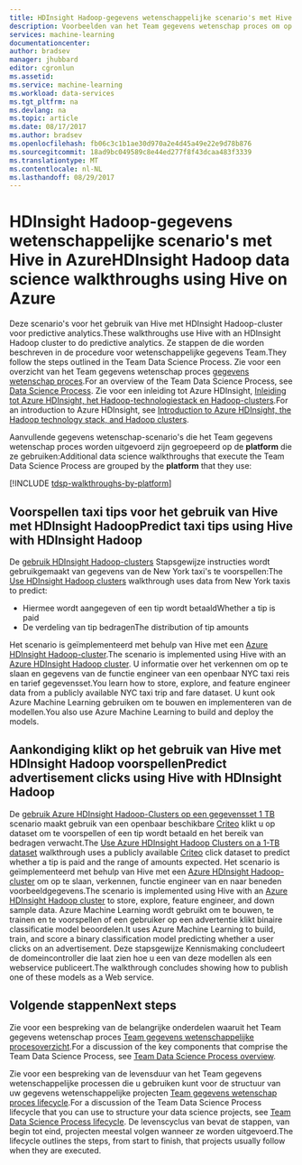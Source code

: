 ```yaml
---
title: HDInsight Hadoop-gegevens wetenschappelijke scenario's met Hive in Azure | Microsoft Docs
description: Voorbeelden van het Team gegevens wetenschap proces om op Azure HDInsight Hadoop predictive analytics doen door het gebruik van Hive.
services: machine-learning
documentationcenter: 
author: bradsev
manager: jhubbard
editor: cgronlun
ms.assetid: 
ms.service: machine-learning
ms.workload: data-services
ms.tgt_pltfrm: na
ms.devlang: na
ms.topic: article
ms.date: 08/17/2017
ms.author: bradsev
ms.openlocfilehash: fb06c3c1b1ae30d970a2e4d45a49e22e9d78b876
ms.sourcegitcommit: 18ad9bc049589c8e44ed277f8f43dcaa483f3339
ms.translationtype: MT
ms.contentlocale: nl-NL
ms.lasthandoff: 08/29/2017
---
```

# <a name="hdinsight-hadoop-data-science-walkthroughs-using-hive-on-azure"></a><span data-ttu-id="7590f-103">HDInsight Hadoop-gegevens wetenschappelijke scenario's met Hive in Azure</span><span class="sxs-lookup"><span data-stu-id="7590f-103">HDInsight Hadoop data science walkthroughs using Hive on Azure</span></span> 

<span data-ttu-id="7590f-104">Deze scenario's voor het gebruik van Hive met HDInsight Hadoop-cluster voor predictive analytics.</span><span class="sxs-lookup"><span data-stu-id="7590f-104">These walkthroughs use Hive with an HDInsight Hadoop cluster to do predictive analytics.</span></span> <span data-ttu-id="7590f-105">Ze stappen de die worden beschreven in de procedure voor wetenschappelijke gegevens Team.</span><span class="sxs-lookup"><span data-stu-id="7590f-105">They follow the steps outlined in the Team Data Science Process.</span></span> <span data-ttu-id="7590f-106">Zie voor een overzicht van het Team gegevens wetenschap proces [gegevens wetenschap proces](data-science-process-overview.md).</span><span class="sxs-lookup"><span data-stu-id="7590f-106">For an overview of the Team Data Science Process, see [Data Science Process](data-science-process-overview.md).</span></span> <span data-ttu-id="7590f-107">Zie voor een inleiding tot Azure HDInsight, [Inleiding tot Azure HDInsight, het Hadoop-technologiestack en Hadoop-clusters](../hdinsight/hdinsight-hadoop-introduction.md).</span><span class="sxs-lookup"><span data-stu-id="7590f-107">For an introduction to Azure HDInsight, see [Introduction to Azure HDInsight, the Hadoop technology stack, and Hadoop clusters](../hdinsight/hdinsight-hadoop-introduction.md).</span></span>

<span data-ttu-id="7590f-108">Aanvullende gegevens wetenschap-scenario's die het Team gegevens wetenschap proces worden uitgevoerd zijn gegroepeerd op de **platform** die ze gebruiken:</span><span class="sxs-lookup"><span data-stu-id="7590f-108">Additional data science walkthroughs that execute the Team Data Science Process are grouped by the **platform** that they use:</span></span> 

[!INCLUDE [tdsp-walkthroughs-by-platform](../../includes/tdsp-walkthroughs-by-platform.md)]


## <a name="predict-taxi-tips-using-hive-with-hdinsight-hadoop"></a><span data-ttu-id="7590f-109">Voorspellen taxi tips voor het gebruik van Hive met HDInsight Hadoop</span><span class="sxs-lookup"><span data-stu-id="7590f-109">Predict taxi tips using Hive with HDInsight Hadoop</span></span>

<span data-ttu-id="7590f-110">De [gebruik HDInsight Hadoop-clusters](machine-learning-data-science-process-hive-walkthrough.md) Stapsgewijze instructies wordt gebruikgemaakt van gegevens van de New York taxi's te voorspellen:</span><span class="sxs-lookup"><span data-stu-id="7590f-110">The [Use HDInsight Hadoop clusters](machine-learning-data-science-process-hive-walkthrough.md) walkthrough uses data from New York taxis to predict:</span></span> 

- <span data-ttu-id="7590f-111">Hiermee wordt aangegeven of een tip wordt betaald</span><span class="sxs-lookup"><span data-stu-id="7590f-111">Whether a tip is paid</span></span> 
- <span data-ttu-id="7590f-112">De verdeling van tip bedragen</span><span class="sxs-lookup"><span data-stu-id="7590f-112">The distribution of tip amounts</span></span>

<span data-ttu-id="7590f-113">Het scenario is geïmplementeerd met behulp van Hive met een [Azure HDInsight Hadoop-cluster](https://azure.microsoft.com/services/hdinsight/).</span><span class="sxs-lookup"><span data-stu-id="7590f-113">The scenario is implemented using Hive with an [Azure HDInsight Hadoop cluster](https://azure.microsoft.com/services/hdinsight/).</span></span> <span data-ttu-id="7590f-114">U informatie over het verkennen om op te slaan en gegevens van de functie engineer van een openbaar NYC taxi reis en tarief gegevensset.</span><span class="sxs-lookup"><span data-stu-id="7590f-114">You learn how to store, explore, and feature engineer data from a publicly available NYC taxi trip and fare dataset.</span></span> <span data-ttu-id="7590f-115">U kunt ook Azure Machine Learning gebruiken om te bouwen en implementeren van de modellen.</span><span class="sxs-lookup"><span data-stu-id="7590f-115">You also use Azure Machine Learning to build and deploy the models.</span></span>

## <a name="predict-advertisement-clicks-using-hive-with-hdinsight-hadoop"></a><span data-ttu-id="7590f-116">Aankondiging klikt op het gebruik van Hive met HDInsight Hadoop voorspellen</span><span class="sxs-lookup"><span data-stu-id="7590f-116">Predict advertisement clicks using Hive with HDInsight Hadoop</span></span>

<span data-ttu-id="7590f-117">De [gebruik Azure HDInsight Hadoop-Clusters op een gegevensset 1 TB](machine-learning-data-science-process-hive-criteo-walkthrough.md) scenario maakt gebruik van een openbaar beschikbare [Criteo](http://labs.criteo.com/downloads/download-terabyte-click-logs/) klikt u op dataset om te voorspellen of een tip wordt betaald en het bereik van bedragen verwacht.</span><span class="sxs-lookup"><span data-stu-id="7590f-117">The [Use Azure HDInsight Hadoop Clusters on a 1-TB dataset](machine-learning-data-science-process-hive-criteo-walkthrough.md) walkthrough uses a publicly available [Criteo](http://labs.criteo.com/downloads/download-terabyte-click-logs/) click dataset to predict whether a tip is paid and the range of amounts expected.</span></span> <span data-ttu-id="7590f-118">Het scenario is geïmplementeerd met behulp van Hive met een [Azure HDInsight Hadoop-cluster](https://azure.microsoft.com/services/hdinsight/) om op te slaan, verkennen, functie engineer van en naar beneden voorbeeldgegevens.</span><span class="sxs-lookup"><span data-stu-id="7590f-118">The scenario is implemented using Hive with an [Azure HDInsight Hadoop cluster](https://azure.microsoft.com/services/hdinsight/) to store, explore, feature engineer, and down sample data.</span></span> <span data-ttu-id="7590f-119">Azure Machine Learning wordt gebruikt om te bouwen, te trainen en te voorspellen of een gebruiker op een advertentie klikt binaire classificatie model beoordelen.</span><span class="sxs-lookup"><span data-stu-id="7590f-119">It uses Azure Machine Learning to build, train, and score a binary classification model predicting whether a user clicks on an advertisement.</span></span> <span data-ttu-id="7590f-120">Deze stapsgewijze Kennismaking concludeert de domeincontroller die laat zien hoe u een van deze modellen als een webservice publiceert.</span><span class="sxs-lookup"><span data-stu-id="7590f-120">The walkthrough concludes showing how to publish one of these models as a Web service.</span></span>


## <a name="next-steps"></a><span data-ttu-id="7590f-121">Volgende stappen</span><span class="sxs-lookup"><span data-stu-id="7590f-121">Next steps</span></span>

<span data-ttu-id="7590f-122">Zie voor een bespreking van de belangrijke onderdelen waaruit het Team gegevens wetenschap proces [Team gegevens wetenschappelijke procesoverzicht](data-science-process-overview.md).</span><span class="sxs-lookup"><span data-stu-id="7590f-122">For a discussion of the key components that comprise the Team Data Science Process, see [Team Data Science Process overview](data-science-process-overview.md).</span></span>

<span data-ttu-id="7590f-123">Zie voor een bespreking van de levensduur van het Team gegevens wetenschappelijke processen die u gebruiken kunt voor de structuur van uw gegevens wetenschappelijke projecten [Team gegevens wetenschap proces lifecycle](data-science-process-lifecycle.md).</span><span class="sxs-lookup"><span data-stu-id="7590f-123">For a discussion of the Team Data Science Process lifecycle that you can use to structure your data science projects, see [Team Data Science Process lifecycle](data-science-process-lifecycle.md).</span></span> <span data-ttu-id="7590f-124">De levenscyclus van bevat de stappen, van begin tot eind, projecten meestal volgen wanneer ze worden uitgevoerd.</span><span class="sxs-lookup"><span data-stu-id="7590f-124">The lifecycle outlines the steps, from start to finish, that projects usually follow when they are executed.</span></span> 

